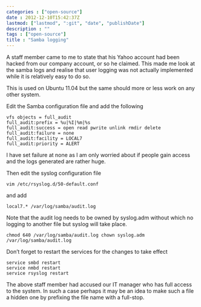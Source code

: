 ```yaml
---
categories : ["open-source"]
date : 2012-12-10T15:42:37Z
lastmod: ["lastmod", ":git", "date", "publishDate"]
description : ""
tags : ["open-source"]
title : "Samba logging"
---
```



A staff member came to me to state that his Yahoo account had been hacked from our company account, or so he claimed. This made me look at the samba logs and realise that user logging was not actually implemented while it is relatively easy to do so.

This is used on Ubuntu 11.04 but the same should more or less work on any other system.

Edit the Samba configuration file and add the following

    vfs objects = full_audit 
    full_audit:prefix = %u|%I|%m|%s 
    full_audit:success = open read pwrite unlink rmdir delete 
    full_audit:failure = none 
    full_audit:facility = LOCAL7     
    full_audit:priority = ALERT

I have set failure at none as I am only worried about if people gain access and the logs generated are rather huge.

Then edit the syslog configuration file

    vim /etc/rsyslog.d/50-default.conf

and add

    local7.* /var/log/samba/audit.log

Note that the audit log needs to be owned by syslog.adm without which no logging to another file but syslog will take place.

    chmod 640 /var/log/samba/audit.log chown syslog.adm /var/log/samba/audit.log

Don’t forget to restart the services for the changes to take effect

    service smbd restart 
    service nmbd restart 
    service rsyslog restart

The above staff member had accused our IT manager who has full access to the system. In such a case perhaps it may be an idea to make such a file a hidden one by prefixing the file name with a full-stop.

